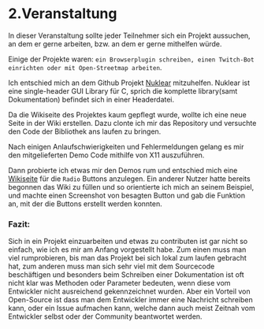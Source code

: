 # 2.Veranstaltung

In dieser Veranstaltung sollte jeder Teilnehmer sich ein Projekt aussuchen, an dem er gerne arbeiten, bzw.
an dem er gerne mithelfen würde.

Einige der Projekte waren: `ein Browserplugin schreiben, einen Twitch-Bot einrichten oder mit Open-Streetmap arbeiten`.

Ich entschied mich an dem Github Projekt [Nuklear](https://github.com/vurtun/nuklear) mitzuhelfen.
Nuklear ist eine single-header GUI Library für C, sprich die komplette library(samt Dokumentation) befindet sich in einer Headerdatei.

Da die Wikiseite des Projektes kaum gepflegt wurde, wollte ich eine neue Seite in der Wiki erstellen.
Dazu clonte ich mir das Repository und versuchte den Code der Bibliothek ans laufen zu bringen.

Nach einigen Anlaufschwierigkeiten und Fehlermeldungen gelang es mir den mitgelieferten Demo Code mithilfe von X11 auszuführen.

Dann probierte ich etwas mir den Demos rum und entschied mich eine [Wikiseite](https://github.com/vurtun/nuklear/wiki/Radio) für die `Radio` Buttons anzulegen.
Ein anderer Nutzer hatte bereits begonnen das Wiki zu füllen und so orientierte ich mich an seinem Beispiel, und machte einen Screenshot von besagten Button und gab die Funktion an, mit der die Buttons erstellt werden konnten.

### Fazit:

Sich in ein Projekt einzuarbeiten und etwas zu contributen ist gar nicht so einfach, wie ich es mir am Anfang vorgestellt habe.
Zum einen muss man viel rumprobieren, bis man das Projekt bei sich lokal zum laufen gebracht hat, zum anderen muss man sich sehr viel mit dem Sourcecode beschäftigen und besonders beim Schreiben einer Dokumentation ist oft nicht klar was Methoden oder Parameter bedeuten, wenn diese vom Entwickler nicht ausreichend gekennzeichnet wurden.
Aber ein Vorteil von Open-Source ist dass man dem Entwickler immer eine Nachricht schreiben kann, oder ein Issue aufmachen kann, welche dann auch meist Zeitnah vom Entwickler selbst oder der Community beantwortet werden.

